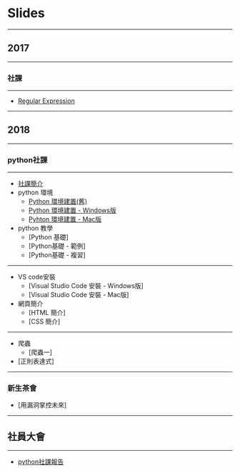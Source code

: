 # Slides

---

## 2017

---

### 社課

----

+ [Regular Expression](slide/2017/Regular%20Express)

---

## 2018

---

### python社課

----

+ [社課簡介](slide/2018/python社課/社課簡介)
+ python 環境
    + <a href="slide/2018/python社課/python環境/python環境建置(舊)">Python 環境建置(舊)</a>
    + [Python 環境建置 - Windows版](slide/2018/python社課/python環境/python%20環境建置%20-%20Windows版)
    + [Pyhton 環境建置 - Mac版](slide/2018/python社課/python環境/Python%20環境建置%20-%20Mac版)
+ python 教學
    + [Python 基礎]
    + [Python基礎 - 範例]
    + [Python基礎 - 複習]

----

+ VS code安裝
    + [Visual Studio Code 安裝 - Windows版]
    + [Visual Studio Code 安裝 - Mac版]
+ 網頁簡介
    + [HTML 簡介]
    + [CSS 簡介]

----

+ 爬蟲
    + [爬蟲一]
+ [正則表達式]

---

### 新生茶會

+ [用漏洞掌控未來]

---

## 社員大會

----

+ [python社課報告](slide/2018/社員大會/python社課報告)